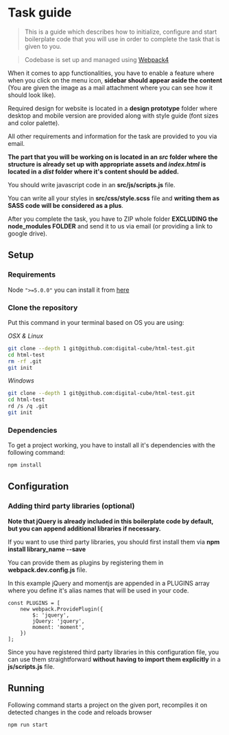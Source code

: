 # Task guide
> This is a guide which describes how to initialize, configure and start boilerplate code that you will use in order to complete the task that is given to you.

> Codebase is set up and managed using [Webpack4](https://webpack.js.org/)

When it comes to app functionalities, you have to enable a feature where when you click on the menu icon, __sidebar should appear aside the content__ (You are given the image as a mail attachment where you can see how it should look like).

Required design for website is located in a __design prototype__ folder where desktop and mobile version are provided along with style guide (font sizes and color palette).

All other requirements and information for the task are provided to you via email.

**The part that you will be working on is located in an *src* folder where the structure is already set up with appropriate assets and *index.html* is located in a *dist* folder where it's content should be added.**

You should write javascript code in an **src/js/scripts.js** file.

You can write all your styles in **src/css/style.scss** file and __writing them as SASS code will be considered as a plus__.

After you complete the task, you have to ZIP whole folder __EXCLUDING the node_modules FOLDER__ and send it to us via email (or providing a link to google drive).

## Setup

### Requirements

Node `">=5.0.0"` you can install it from [here](http://nodejs.org/)


### Clone the repository

Put this command in your terminal based on OS you are using:

*OSX & Linux*

```bash
git clone --depth 1 git@github.com:digital-cube/html-test.git
cd html-test
rm -rf .git
git init
```

*Windows*

```bash
git clone --depth 1 git@github.com:digital-cube/html-test.git 
cd html-test 
rd /s /q .git 
git init
```

### Dependencies

To get a project working, you have to install all it's dependencies with the following command:

```bash
npm install
```

## Configuration

### Adding third party libraries (optional)


__Note that jQuery is already included in this boilerplate code by default, but you can append additional libraries if necessary.__


If you want to use third party libraries, you should first install them via **npm install library_name --save**

You can provide them as plugins by registering them in __webpack.dev.config.js__ file.

In this example jQuery and momentjs are appended in a PLUGINS array where you define it's alias names that will be used in your code.


```
const PLUGINS = [
    new webpack.ProvidePlugin({
        $: 'jquery',
        jQuery: 'jquery',
        moment: 'moment',
    })
];
```


Since you have registered third party libraries in this configuration file, you can use them straightforward **without having to import them explicitly** in a __js/scripts.js__ file.



## Running

Following command starts a project on the given port, recompiles it on detected changes in the code and reloads browser

```bash
npm run start
```

